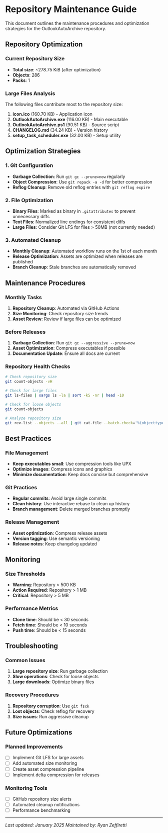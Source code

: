 # Repository Maintenance Guide

This document outlines the maintenance procedures and optimization strategies for the OutlookAutoArchive repository.

## Repository Optimization

### Current Repository Size
- **Total size**: ~278.75 KiB (after optimization)
- **Objects**: 286
- **Packs**: 1

### Large Files Analysis
The following files contribute most to the repository size:

1. **icon.ico** (160.70 KB) - Application icon
2. **OutlookAutoArchive.exe** (116.00 KB) - Main executable
3. **OutlookAutoArchive.ps1** (90.51 KB) - Source script
4. **CHANGELOG.md** (34.24 KB) - Version history
5. **setup_task_scheduler.exe** (32.00 KB) - Setup utility

## Optimization Strategies

### 1. Git Configuration
- **Garbage Collection**: Run `git gc --prune=now` regularly
- **Object Compression**: Use `git repack -a -d` for better compression
- **Reflog Cleanup**: Remove old reflog entries with `git reflog expire`

### 2. File Optimization
- **Binary Files**: Marked as binary in `.gitattributes` to prevent unnecessary diffs
- **Text Files**: Normalized line endings for consistent diffs
- **Large Files**: Consider Git LFS for files > 50MB (not currently needed)

### 3. Automated Cleanup
- **Monthly Cleanup**: Automated workflow runs on the 1st of each month
- **Release Optimization**: Assets are optimized when releases are published
- **Branch Cleanup**: Stale branches are automatically removed

## Maintenance Procedures

### Monthly Tasks
1. **Repository Cleanup**: Automated via GitHub Actions
2. **Size Monitoring**: Check repository size trends
3. **Asset Review**: Review if large files can be optimized

### Before Releases
1. **Garbage Collection**: Run `git gc --aggressive --prune=now`
2. **Asset Optimization**: Compress executables if possible
3. **Documentation Update**: Ensure all docs are current

### Repository Health Checks
```bash
# Check repository size
git count-objects -vH

# Check for large files
git ls-files | xargs ls -la | sort -k5 -nr | head -10

# Check for loose objects
git count-objects

# Analyze repository size
git rev-list --objects --all | git cat-file --batch-check='%(objecttype) %(objectname) %(objectsize) %(rest)' | sed -n 's/^blob //p' | sort -k2nr | head -10
```

## Best Practices

### File Management
- **Keep executables small**: Use compression tools like UPX
- **Optimize images**: Compress icons and graphics
- **Minimize documentation**: Keep docs concise but comprehensive

### Git Practices
- **Regular commits**: Avoid large single commits
- **Clean history**: Use interactive rebase to clean up history
- **Branch management**: Delete merged branches promptly

### Release Management
- **Asset optimization**: Compress release assets
- **Version tagging**: Use semantic versioning
- **Release notes**: Keep changelog updated

## Monitoring

### Size Thresholds
- **Warning**: Repository > 500 KB
- **Action Required**: Repository > 1 MB
- **Critical**: Repository > 5 MB

### Performance Metrics
- **Clone time**: Should be < 30 seconds
- **Fetch time**: Should be < 10 seconds
- **Push time**: Should be < 15 seconds

## Troubleshooting

### Common Issues
1. **Large repository size**: Run garbage collection
2. **Slow operations**: Check for loose objects
3. **Large downloads**: Optimize binary files

### Recovery Procedures
1. **Repository corruption**: Use `git fsck`
2. **Lost objects**: Check reflog for recovery
3. **Size issues**: Run aggressive cleanup

## Future Optimizations

### Planned Improvements
- [ ] Implement Git LFS for large assets
- [ ] Add automated size monitoring
- [ ] Create asset compression pipeline
- [ ] Implement delta compression for releases

### Monitoring Tools
- [ ] GitHub repository size alerts
- [ ] Automated cleanup notifications
- [ ] Performance benchmarking

---

*Last updated: January 2025*
*Maintained by: Ryan Zeffiretti*
